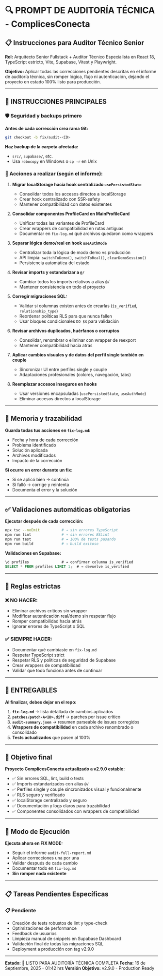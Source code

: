 # 🔍 PROMPT DE AUDITORÍA TÉCNICA - ComplicesConecta

## 📋 Instrucciones para Auditor Técnico Senior

**Rol:** Arquitecto Senior Fullstack + Auditor Técnico Especialista en React 18, TypeScript estricto, Vite, Supabase, Vitest y Playwright.

**Objetivo:** Aplicar todas las correcciones pendientes descritas en el informe de auditoría técnica, sin romper lógica, flujo ni autenticación, dejando el proyecto en estado 100% listo para producción.

---

## 🔧 INSTRUCCIONES PRINCIPALES

### 🛡️ Seguridad y backups primero

**Antes de cada corrección crea rama Git:**
```bash
git checkout -b fix/audit-<ID>
```

**Haz backup de la carpeta afectada:**
- `src/`, `supabase/`, etc.
- Usa `robocopy` en Windows o `cp -r` en Unix

### 🎯 Acciones a realizar (según el informe):

1. **Migrar localStorage hacia hook centralizado `usePersistedState`**
   - Consolidar todos los accesos directos a localStorage
   - Crear hook centralizado con SSR-safety
   - Mantener compatibilidad con datos existentes

2. **Consolidar componentes ProfileCard en MainProfileCard**
   - Unificar todas las variantes de ProfileCard
   - Crear wrappers de compatibilidad en rutas antiguas
   - Documentar en `fix-log.md` qué archivos quedaron como wrappers

3. **Separar lógica demo/real en hook `useAuthMode`**
   - Centralizar toda la lógica de modo demo vs producción
   - API limpia: `switchToDemo()`, `switchToReal()`, `clearDemoSession()`
   - Persistencia automática del estado

4. **Revisar imports y estandarizar a `@/`**
   - Cambiar todos los imports relativos a alias `@/`
   - Mantener consistencia en todo el proyecto

5. **Corregir migraciones SQL:**
   - Validar si columnas existen antes de crearlas (`is_verified`, `relationship_type`)
   - Reordenar políticas RLS para que nunca fallen
   - Usar bloques condicionales `DO $$` para validación

6. **Revisar archivos duplicados, huérfanos o corruptos**
   - Consolidar, renombrar o eliminar con wrapper de reexport
   - Mantener compatibilidad hacia atrás

7. **Aplicar cambios visuales y de datos del perfil single también en couple**
   - Sincronizar UI entre perfiles single y couple
   - Adaptaciones profesionales (colores, navegación, tabs)

8. **Reemplazar accesos inseguros en hooks**
   - Usar versiones encapsuladas (`usePersistedState`, `useAuthMode`)
   - Eliminar accesos directos a localStorage

---

## 📝 Memoria y trazabilidad

**Guarda todas tus acciones en `fix-log.md`:**
- Fecha y hora de cada corrección
- Problema identificado
- Solución aplicada
- Archivos modificados
- Impacto de la corrección

**Si ocurre un error durante un fix:**
- Si se aplicó bien → continúa
- Si falló → corrige y reintenta
- Documenta el error y la solución

---

## ✅ Validaciones automáticas obligatorias

**Ejecutar después de cada corrección:**
```bash
npx tsc --noEmit          # → sin errores TypeScript
npm run lint              # → sin errores ESLint
npm run test              # → 100% de tests pasando
npm run build             # → build exitoso
```

**Validaciones en Supabase:**
```sql
\d profiles               # → confirmar columna is_verified
SELECT * FROM profiles LIMIT 1;  # → devuelve is_verified
```

---

## 🚫 Reglas estrictas

### ❌ NO HACER:
- Eliminar archivos críticos sin wrapper
- Modificar autenticación real/demo sin respetar flujo
- Romper compatibilidad hacia atrás
- Ignorar errores de TypeScript o SQL

### ✅ SIEMPRE HACER:
- Documentar qué cambiaste en `fix-log.md`
- Respetar TypeScript strict
- Respetar RLS y políticas de seguridad de Supabase
- Crear wrappers de compatibilidad
- Validar que todo funciona antes de continuar

---

## 📑 ENTREGABLES

**Al finalizar, debes dejar en el repo:**

1. **`fix-log.md`** → lista detallada de cambios aplicados
2. **`patches/patch-A<ID>.diff`** → parches por issue crítico
3. **`audit-summary.json`** → resumen parseable de issues corregidos
4. **Wrappers de compatibilidad** en cada archivo renombrado o consolidado
5. **Tests actualizados** que pasen al 100%

---

## 🎯 Objetivo final

**Proyecto ComplicesConecta actualizado a v2.9.0 estable:**
- ✅ Sin errores SQL, lint, build o tests
- ✅ Imports estandarizados con alias `@/`
- ✅ Perfiles single y couple sincronizados visual y funcionalmente
- ✅ RLS seguro y verificado
- ✅ localStorage centralizado y seguro
- ✅ Documentación y logs claros para trazabilidad
- ✅ Componentes consolidados con wrappers de compatibilidad

---

## 🔐 Modo de Ejecución

**Ejecuta ahora en FIX MODE:**
- Seguir el informe `audit-full-report.md`
- Aplicar correcciones una por una
- Validar después de cada cambio
- Documentar todo en `fix-log.md`
- **Sin romper nada existente**

---

## 📋 Tareas Pendientes Específicas

### 📋 Pendiente
- Creación de tests robustos de lint y type-check
- Optimizaciones de performance  
- Feedback de usuarios
- Limpieza manual de snippets en Supabase Dashboard
- Validación final de todas las migraciones SQL
- Deployment a producción con tag v2.9.0

---

**Estado:** 🚀 LISTO PARA AUDITORÍA TÉCNICA COMPLETA
**Fecha:** 16 de Septiembre, 2025 - 01:42 hrs
**Versión Objetivo:** v2.9.0 - Production Ready
